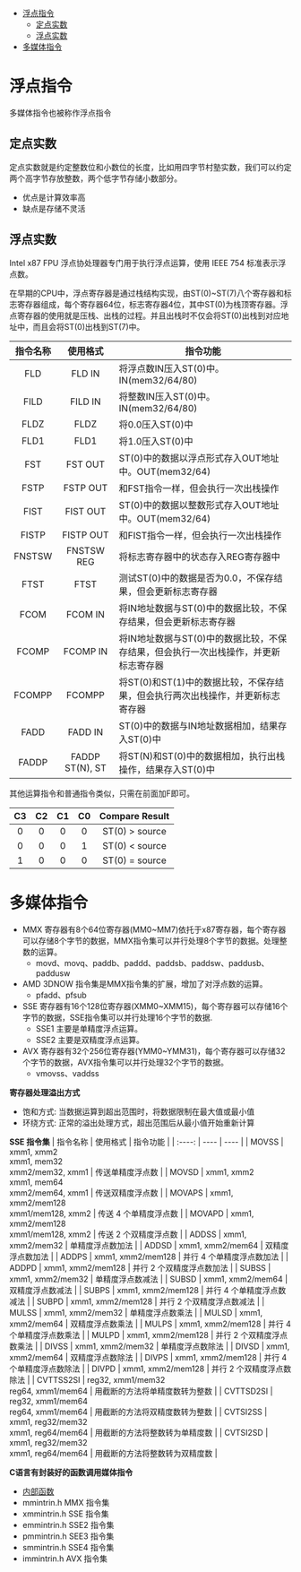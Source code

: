 
<!-- @import "[TOC]" {cmd="toc" depthFrom=1 depthTo=6 orderedList=false} -->

<!-- code_chunk_output -->

- [浮点指令](#浮点指令)
  - [定点实数](#定点实数)
  - [浮点实数](#浮点实数)
- [多媒体指令](#多媒体指令)

<!-- /code_chunk_output -->


# 浮点指令

多媒体指令也被称作浮点指令

## 定点实数

定点实数就是约定整数位和小数位的长度，比如用四字节村塾实数，我们可以约定两个高字节存放整数，两个低字节存储小数部分。
* 优点是计算效率高
* 缺点是存储不灵活

## 浮点实数

Intel x87 FPU 浮点协处理器专门用于执行浮点运算，使用 IEEE 754 标准表示浮点数。

在早期的CPU中，浮点寄存器是通过栈结构实现，由ST(0)~ST(7)八个寄存器和标志寄存器组成，每个寄存器64位，标志寄存器4位，其中ST(0)为栈顶寄存器。浮点寄存器的使用就是压栈、出栈的过程。并且出栈时不仅会将ST(0)出栈到对应地址中，而且会将ST(0)出栈到ST(7)中。

| 指令名称 | 使用格式 | 指令功能 |
| :----: | :----: | ---- |
| FLD | FLD IN | 将浮点数IN压入ST(0)中。IN(mem32/64/80) |
| FILD | FILD IN | 将整数IN压入ST(0)中。IN(mem32/64/80) |
| FLDZ | FLDZ | 将0.0压入ST(0)中 |
| FLD1 | FLD1 | 将1.0压入ST(0)中 |
| FST | FST OUT | ST(0)中的数据以浮点形式存入OUT地址中。OUT(mem32/64) |
| FSTP | FSTP OUT | 和FST指令一样，但会执行一次出栈操作 |
| FIST | FIST OUT | ST(0)中的数据以整数形式存入OUT地址中。OUT(mem32/64) |
| FISTP | FISTP OUT | 和FIST指令一样，但会执行一次出栈操作 |
| FNSTSW | FNSTSW REG | 将标志寄存器中的状态存入REG寄存器中 |
| FTST | FTST | 测试ST(0)中的数据是否为0.0，不保存结果，但会更新标志寄存器 |
| FCOM | FCOM IN | 将IN地址数据与ST(0)中的数据比较，不保存结果，但会更新标志寄存器 |
| FCOMP | FCOMP IN | 将IN地址数据与ST(0)中的数据比较，不保存结果，但会执行一次出栈操作，并更新标志寄存器 |
| FCOMPP | FCOMPP | 将ST(0)和ST(1)中的数据比较，不保存结果，但会执行两次出栈操作，并更新标志寄存器 |
| FADD | FADD IN | ST(0)中的数据与IN地址数据相加，结果存入ST(0)中 |
| FADDP | FADDP ST(N), ST | 将ST(N)和ST(0)中的数据相加，执行出栈操作，结果存入ST(0)中 |

其他运算指令和普通指令类似，只需在前面加F即可。

| C3 | C2 | C1 | C0 | Compare Result |
| :----: | :----: | :----: | :----: | :----: |
| 0 | 0 | 0 | 0 | ST(0) > source |
| 0 | 0 | 0 | 1 | ST(0) < source |
| 1 | 0 | 0 | 0 | ST(0) = source |

# 多媒体指令

* MMX 寄存器有8个64位寄存器(MM0~MM7)依托于x87寄存器，每个寄存器可以存储8个字节的数据，MMX指令集可以并行处理8个字节的数据。处理整数的运算。
  * movd、movq、paddb、paddd、paddsb、paddsw、paddusb、paddusw
* AMD 3DNOW 指令集是MMX指令集的扩展，增加了对浮点数的运算。
  * pfadd、pfsub
* SSE 寄存器有16个128位寄存器(XMM0~XMM15)，每个寄存器可以存储16个字节的数据，SSE指令集可以并行处理16个字节的数据.
  * SSE1 主要是单精度浮点运算。
  * SSE2 主要是双精度浮点运算。
* AVX 寄存器有32个256位寄存器(YMM0~YMM31)，每个寄存器可以存储32个字节的数据，AVX指令集可以并行处理32个字节的数据。
  * vmovss、vaddss

**寄存器处理溢出方式**
* 饱和方式: 当数据运算到超出范围时，将数据限制在最大值或最小值
* 环绕方式: 正常的溢出处理方式，超出范围后从最小值开始重新计算

**SSE 指令集**
| 指令名称 | 使用格式 | 指令功能 |
| :----: | ---- | ---- |
| MOVSS | xmm1, xmm2 <br> xmm1, mem32 <br> xmm2/mem32, xmm1 | 传送单精度浮点数 |
| MOVSD | xmm1, xmm2 <br> xmm1, mem64 <br> xmm2/mem64, xmm1 | 传送双精度浮点数 |
| MOVAPS | xmm1, xmm2/mem128 <br> xmm1/mem128, xmm2 | 传送 4 个单精度浮点数 |
| MOVAPD | xmm1, xmm2/mem128 <br> xmm1/mem128, xmm2 | 传送 2 个双精度浮点数 |
| ADDSS | xmm1, xmm2/mem32 | 单精度浮点数加法 |
| ADDSD | xmm1, xmm2/mem64 | 双精度浮点数加法 |
| ADDPS | xmm1, xmm2/mem128 | 并行 4 个单精度浮点数加法 |
| ADDPD | xmm1, xmm2/mem128 | 并行 2 个双精度浮点数加法 |
| SUBSS | xmm1, xmm2/mem32 | 单精度浮点数减法 |
| SUBSD | xmm1, xmm2/mem64 | 双精度浮点数减法 |
| SUBPS | xmm1, xmm2/mem128 | 并行 4 个单精度浮点数减法 |
| SUBPD | xmm1, xmm2/mem128 | 并行 2 个双精度浮点数减法 |
| MULSS | xmm1, xmm2/mem32 | 单精度浮点数乘法 |
| MULSD | xmm1, xmm2/mem64 | 双精度浮点数乘法 |
| MULPS | xmm1, xmm2/mem128 | 并行 4 个单精度浮点数乘法 |
| MULPD | xmm1, xmm2/mem128 | 并行 2 个双精度浮点数乘法 |
| DIVSS | xmm1, xmm2/mem32 | 单精度浮点数除法 |
| DIVSD | xmm1, xmm2/mem64 | 双精度浮点数除法 |
| DIVPS | xmm1, xmm2/mem128 | 并行 4 个单精度浮点数除法 |
| DIVPD | xmm1, xmm2/mem128 | 并行 2 个双精度浮点数除法 |
| CVTTSS2SI | reg32, xmm1/mem32 <br> reg64, xmm1/mem64 | 用截断的方法将单精度数转为整数 |
| CVTTSD2SI | reg32, xmm1/mem64 <br> reg64, xmm1/mem64  | 用截断的方法将双精度数转为整数 |
| CVTSI2SS | xmm1, reg32/mem32 <br> xmm1, reg64/mem64 | 用截断的方法将整数转为单精度数 |
| CVTSI2SD | xmm1, reg32/mem32 <br> xmm1, reg64/mem64 | 用截断的方法将整数转为双精度数 |

**C语言有封装好的函数调用媒体指令**
* [内部函数](https://learn.microsoft.com/zh-cn/cpp/intrinsics/x86-intrinsics-list?view=msvc-170)
* mmintrin.h MMX 指令集
* xmmintrin.h SSE 指令集
* emmintrin.h SSE2 指令集
* pmmintrin.h SEE3 指令集
* smmintrin.h SSE4 指令集
* immintrin.h AVX 指令集